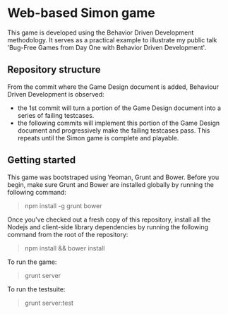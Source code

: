 Web-based Simon game
====================

This game is developed using the Behavior Driven Development methodology. It serves as a practical example to illustrate my public talk 'Bug-Free Games from Day One with Behavior Driven Development'.

Repository structure
--------------------

From the commit where the Game Design document is added, Behaviour Driven Development is observed:
- the 1st commit will turn a portion of the Game Design document into a series of failing testcases.
- the following commits will implement this portion of the Game Design document and progressively make the failing testcases pass.
This repeats until the Simon game is complete and playable.


Getting started
---------------

This game was bootstraped using Yeoman, Grunt and Bower. Before you begin, make sure Grunt and Bower are installed globally by running the following command:

> npm install -g grunt bower

Once you've checked out a fresh copy of this repository, install all the Nodejs and client-side library dependencies by running the following command from the root of the repository:

> npm install && bower install

To run the game:

> grunt server

To run the testsuite:

> grunt server:test
